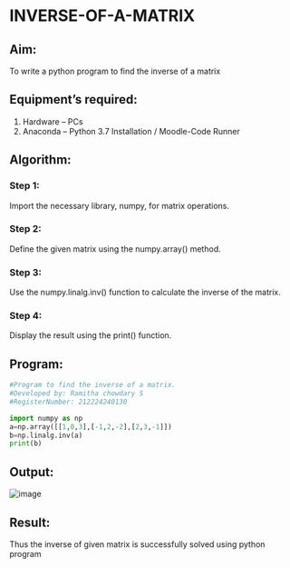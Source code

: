 # INVERSE-OF-A-MATRIX
## Aim:
To write a python program to find the inverse of a matrix
## Equipment’s required:
1. 	Hardware – PCs
2. 	Anaconda – Python 3.7 Installation / Moodle-Code Runner
   
## Algorithm:
### Step 1:  
Import the necessary library, numpy, for matrix operations.  

### Step 2:  
Define the given matrix using the numpy.array() method.  

### Step 3:  
Use the numpy.linalg.inv() function to calculate the inverse of the matrix.  

### Step 4:  
Display the result using the print() function.

## Program:
```python
#Program to find the inverse of a matrix.
#Developed by: Ramitha chowdary S
#RegisterNumber: 212224240130

import numpy as np
a=np.array([[1,0,3],[-1,2,-2],[2,3,-1]])
b=np.linalg.inv(a)
print(b)
```
## Output:
![image](https://github.com/user-attachments/assets/846cd331-59b8-482d-b1c2-ac417e83bc8c)
## Result:
Thus the inverse of given matrix is successfully solved using python program

